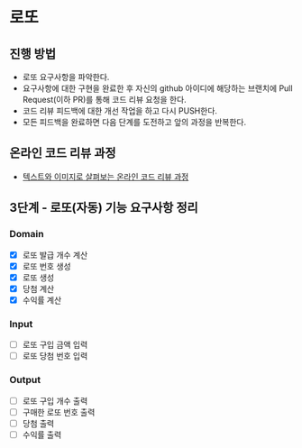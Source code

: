 # 로또
## 진행 방법
* 로또 요구사항을 파악한다.
* 요구사항에 대한 구현을 완료한 후 자신의 github 아이디에 해당하는 브랜치에 Pull Request(이하 PR)를 통해 코드 리뷰 요청을 한다.
* 코드 리뷰 피드백에 대한 개선 작업을 하고 다시 PUSH한다.
* 모든 피드백을 완료하면 다음 단계를 도전하고 앞의 과정을 반복한다.

## 온라인 코드 리뷰 과정
* [텍스트와 이미지로 살펴보는 온라인 코드 리뷰 과정](https://github.com/next-step/nextstep-docs/tree/master/codereview)

## 3단계 - 로또(자동) 기능 요구사항 정리

### Domain
- [X] 로또 발급 개수 계산
- [X] 로또 번호 생성
- [X] 로또 생성
- [X] 당첨 계산
- [X] 수익률 계산

### Input
- [ ] 로또 구입 금액 입력
- [ ] 로또 당첨 번호 입력

### Output
- [ ] 로또 구입 개수 출력
- [ ] 구매한 로또 번호 출력
- [ ] 당첨 출력
- [ ] 수익률 출력
